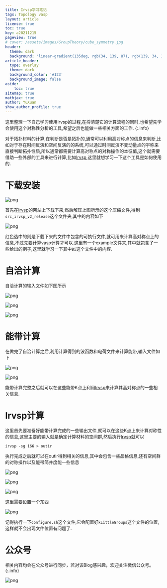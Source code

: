 ```yaml
---
title: Irvsp学习笔记
tags: Topology vasp
layout: article
license: true
toc: true
key: a20211215
pageview: true
# cover: /assets/images/GroupTheory/cube_symmetry.jpg
header:
  theme: dark
  background: 'linear-gradient(135deg, rgb(34, 139, 87), rgb(139, 34, 139))'
article_header:
  type: overlay
  theme: dark
  background_color: '#123'
  background_image: false
aside:
    toc: true
sitemap: true
mathjax: true
author: YuXuan
show_author_profile: true
---
```

这里整理一下自己学习使用Irvsp的过程,在捋清楚它的计算流程的同时,也希望先学会使用这个对称性分析的工具,希望之后也能做一些相关方面的工作.
{:.info}
<!--more-->
对于拓扑材料的计算,在判断是否是拓扑的,通常可以利用高对称点的信息来判断,比如对于存在时间反演和空间反演的的系统,可以通过时间反演不变动量点的宇称来直接判断拓扑性质,所以通常都需要计算高对称点的对称操作的本征值,这个就需要借助一些外部的工具来进行计算,比如[Irvsp](https://github.com/zjwang11),这里就想学习一下这个工具是如何使用的.
# 下载安装

![png](/assets/images/topology/irvsp-1.png)

首先在[Irvsp](https://github.com/zjwang11)的网站上下载下来,然后解压上图所示的这个压缩文件,得到`src_irvsp_v2_release`这个文件夹,其中的内容如下

![png](/assets/images/topology/irvsp-2.png)

红色选中的则是下载下来的文件中包含的可执行文件,就可用来计算高对称点上的信息,不过先要计算vasp计算才可以.这里有一个example文件夹,其中就包含了一些给出的例子,这里就学习一下其中`Bi`这个文件中的内容.

# 自洽计算
自洽计算的输入文件如下图所示

![png](/assets/images/topology/irvsp-3.png)

![png](/assets/images/topology/irvsp-4.png)

![png](/assets/images/topology/irvsp-5.png)

# 能带计算
在做完了自洽计算之后,利用计算得到的波函数和电荷文件来计算能带,输入文件如下

![png](/assets/images/topology/irvsp-6.png)

![png](/assets/images/topology/irvsp-7.png)

能带计算完整之后就可以在这些能带K点上利用[Irvsp](https://github.com/zjwang11)来计算其高对称点的一些相关信息.

# Irvsp计算
这里首先要准备好能带计算完成的一些输出文件,就可以在这些K点上来计算对称性的信息,这里主要的输入就是确定计算材料的空间群,然后执行[Irvsp](https://github.com/zjwang11)就可以

```shell
irvsp -sg 166 > outir
```
执行完成之后就可以在outir得到相关的信息,其中会包含一些晶格信息,还有空间群的对称操作以及能带简并度能一些信息

![png](/assets/images/topology/irvsp-8.png)

![png](/assets/images/topology/irvsp-9.png)

![png](/assets/images/topology/irvsp-10.png)

这里需要设置一个东西

![png](/assets/images/topology/irvsp-11.png)

记得执行一下`configure.sh`这个文件,它会配置好`kLittleGroups`这个文件的位置,这样就不会出现文件位置有问题了.

# 公众号
相关内容均会在公众号进行同步，若对该Blog感兴趣，欢迎关注微信公众号。
{:.info}

![png](/assets/images/qrcode.jpg)